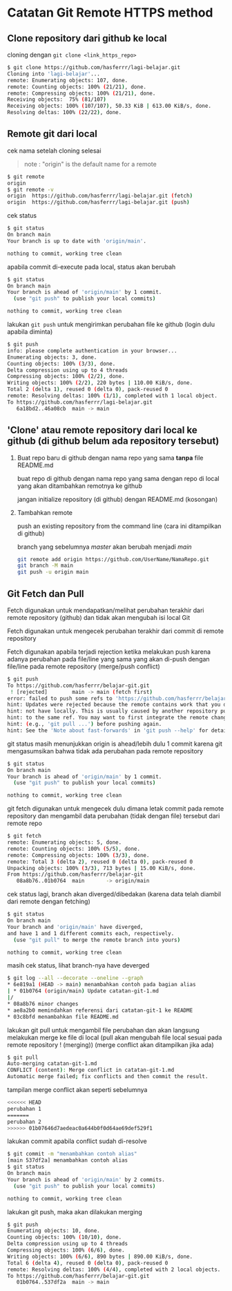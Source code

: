 # Catatan Git Remote HTTPS method

## Clone repository dari github ke local

  cloning dengan `git clone <link_https_repo>`

  ```bash
  $ git clone https://github.com/hasferrr/lagi-belajar.git
  Cloning into 'lagi-belajar'...
  remote: Enumerating objects: 107, done.
  remote: Counting objects: 100% (21/21), done.
  remote: Compressing objects: 100% (21/21), done.
  Receiving objects:  75% (81/107)
  Receiving objects: 100% (107/107), 50.33 KiB | 613.00 KiB/s, done.
  Resolving deltas: 100% (22/22), done.
  ```

## Remote git dari local

cek nama setelah cloning selesai
> note : "origin" is the default name for a remote

```bash
$ git remote
origin
$ git remote -v
origin  https://github.com/hasferrr/lagi-belajar.git (fetch)
origin  https://github.com/hasferrr/lagi-belajar.git (push)
```

cek status

```bash
$ git status
On branch main
Your branch is up to date with 'origin/main'.

nothing to commit, working tree clean
```

apabila commit di-execute pada local, status akan berubah

```bash
$ git status
On branch main
Your branch is ahead of 'origin/main' by 1 commit.
  (use "git push" to publish your local commits)

nothing to commit, working tree clean
```

lakukan `git push` untuk mengirimkan perubahan file ke github (login dulu apabila diminta)

```bash
$ git push
info: please complete authentication in your browser...
Enumerating objects: 3, done.
Counting objects: 100% (3/3), done.
Delta compression using up to 4 threads
Compressing objects: 100% (2/2), done.
Writing objects: 100% (2/2), 220 bytes | 110.00 KiB/s, done.
Total 2 (delta 1), reused 0 (delta 0), pack-reused 0
remote: Resolving deltas: 100% (1/1), completed with 1 local object.
To https://github.com/hasferrr/lagi-belajar.git
   6a18bd2..46a08cb  main -> main
```

## 'Clone' atau remote repository dari local ke github (di github belum ada repository tersebut)

1. Buat repo baru di github dengan nama repo yang sama **tanpa** file README.md

    buat repo di github dengan nama repo yang sama dengan repo di local yang akan ditambahkan remotnya ke github

    jangan initialize repository (di github) dengan README.md (kosongan)
  
2. Tambahkan remote

    push an existing repository from the command line (cara ini ditampilkan di github)

    branch yang sebelumnya *master* akan berubah menjadi *main*

    ```bash
    git remote add origin https://github.com/UserName/NamaRepo.git
    git branch -M main
    git push -u origin main
    ```

## Git Fetch dan Pull

Fetch digunakan untuk mendapatkan/melihat perubahan terakhir dari remote repository (github) dan tidak akan mengubah isi local Git

Fetch digunakan untuk mengecek perubahan terakhir dari commit di remote repository

Fetch digunakan apabila terjadi rejection ketika melakukan push karena adanya perubahan pada file/line yang sama yang akan di-push dengan file/line pada remote repository (merge/push conflict)

```bash
$ git push
To https://github.com/hasferrr/belajar-git.git
 ! [rejected]        main -> main (fetch first)
error: failed to push some refs to 'https://github.com/hasferrr/belajar-git.git'
hint: Updates were rejected because the remote contains work that you do
hint: not have locally. This is usually caused by another repository pushing
hint: to the same ref. You may want to first integrate the remote changes
hint: (e.g., 'git pull ...') before pushing again.
hint: See the 'Note about fast-forwards' in 'git push --help' for details.
```

git status masih menunjukkan origin is ahead/lebih dulu 1 commit karena git mengasumsikan bahwa tidak ada perubahan pada remote repository

```bash
$ git status
On branch main
Your branch is ahead of 'origin/main' by 1 commit.
  (use "git push" to publish your local commits)

nothing to commit, working tree clean
```

git fetch digunakan untuk mengecek dulu dimana letak commit pada remote repository dan mengambil data perubahan (tidak dengan file) tersebut dari remote repo

```bash
$ git fetch
remote: Enumerating objects: 5, done.
remote: Counting objects: 100% (5/5), done.
remote: Compressing objects: 100% (3/3), done.
remote: Total 3 (delta 2), reused 0 (delta 0), pack-reused 0
Unpacking objects: 100% (3/3), 713 bytes | 15.00 KiB/s, done.
From https://github.com/hasferrr/belajar-git
   08a8b76..01b0764  main       -> origin/main
```

cek status lagi, branch akan diverged/dibedakan (karena data telah diambil dari remote dengan fetching)

```bash
$ git status
On branch main
Your branch and 'origin/main' have diverged,
and have 1 and 1 different commits each, respectively.
  (use "git pull" to merge the remote branch into yours)

nothing to commit, working tree clean
```

masih cek status, lihat branch-nya have deverged

```bash
$ git log --all --decorate --oneline --graph
* 6e819a1 (HEAD -> main) menambahkan contoh pada bagian alias
| * 01b0764 (origin/main) Update catatan-git-1.md
|/
* 08a8b76 minor changes
* ae8a2b0 memindahkan referensi dari catatan-git-1 ke README
* 03c8bfd menambahkan file README.md
```

lakukan git pull untuk mengambil file perubahan dan akan langsung melakukan merge ke file di local (pull akan mengubah file local sesuai pada remote repository ! (merging)) (merge conflict akan ditampilkan jika ada)

```bash
$ git pull
Auto-merging catatan-git-1.md
CONFLICT (content): Merge conflict in catatan-git-1.md
Automatic merge failed; fix conflicts and then commit the result.
```

tampilan merge conflict akan seperti sebelumnya

```bash
<<<<<< HEAD
perubahan 1
=======
perubahan 2
>>>>>> 01b07646d7aedeac0a644b0f0d64ae69def529f1
```

lakukan commit apabila conflict sudah di-resolve

```bash
$ git commit -m "menambahkan contoh alias"
[main 537df2a] menambahkan contoh alias
$ git status
On branch main
Your branch is ahead of 'origin/main' by 2 commits.
  (use "git push" to publish your local commits)

nothing to commit, working tree clean
```

lakukan git push, maka akan dilakukan merging

```bash
$ git push
Enumerating objects: 10, done.
Counting objects: 100% (10/10), done.
Delta compression using up to 4 threads
Compressing objects: 100% (6/6), done.
Writing objects: 100% (6/6), 890 bytes | 890.00 KiB/s, done.
Total 6 (delta 4), reused 0 (delta 0), pack-reused 0
remote: Resolving deltas: 100% (4/4), completed with 2 local objects.
To https://github.com/hasferrr/belajar-git.git
   01b0764..537df2a  main -> main
```
